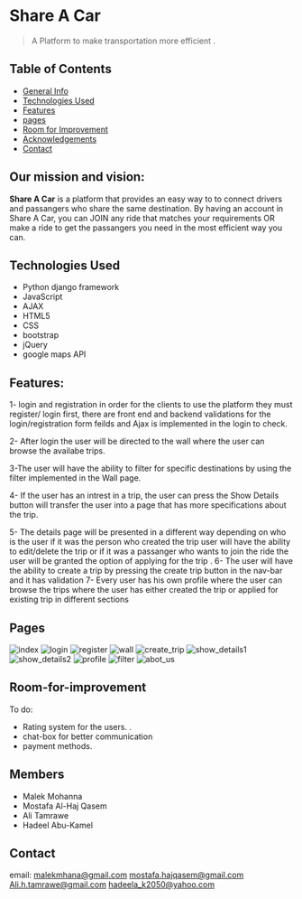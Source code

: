 # Share A Car
> A Platform to make transportation more efficient .

## Table of Contents
* [General Info](#our-mission)
* [Technologies Used](#technologies-used)
* [Features](#features)
* [pages](#Pages)
* [Room for Improvement](#room-for-improvement)
* [Acknowledgements](#members)
* [Contact](#contact)



## Our mission and vision:
**Share A Car** is a platform that provides an easy way to to connect drivers and passangers who share the same destination.
By having an account in Share A Car, you can JOIN any ride that matches your requirements OR make a ride to get the passangers you need in the most efficient way you can. 


## Technologies Used
- Python django framework
- JavaScript
- AJAX
- HTML5
- CSS
- bootstrap 
- jQuery
- google maps API


## Features:

1- login and registration
in order for the clients  to use the platform they must register/ login first,
there are front end and backend validations for the login/registration form feilds and Ajax is implemented in the login to check.

2- After login the user will be directed to the wall where the user can browse the availabe trips.

3-The user will have the ability to filter for specific destinations by using the filter implemented in the Wall page.

4- If the user has an intrest in a trip, the user can press the Show Details button will transfer the user into a page that has more specifications about the trip. 

5- The details page will be presented in a different way depending on who is the user if it was the person who created the trip user will have the ability to edit/delete the trip or if it was a passanger who wants to join the ride the user will be granted the option of applying for the trip  . 
6- The user will have the ability to create a trip by pressing the create trip button in the nav-bar and it has validation 
7- Every user has his own profile where the user can browse the trips where the user has either created the trip or applied for existing trip in different sections

## Pages

![index](https://github.com/MalekMohanna/share_my_car/blob/master/images/index.png)
![login](https://github.com/MalekMohanna/share_my_car/blob/master/images/login.png)
![register](https://github.com/MalekMohanna/share_my_car/blob/master/images/register.png)
![wall](https://github.com/MalekMohanna/share_my_car/blob/master/images/wall.png)
![create_trip](https://github.com/MalekMohanna/share_my_car/blob/master/images/add_trip.png)
![show_details1](https://github.com/MalekMohanna/share_my_car/blob/master/images/details.png)
![show_details2](https://github.com/MalekMohanna/share_my_car/blob/master/images/update.png)
![profile](https://github.com/MalekMohanna/share_my_car/blob/master/images/profile.png)
![filter](https://github.com/MalekMohanna/share_my_car/blob/master/images/filter.png)
![abot_us](https://github.com/MalekMohanna/share_my_car/blob/master/images/about_us.png)
## Room-for-improvement
To do:
- Rating system for the users. .
- chat-box for better communication
- payment methods.

## Members
- Malek Mohanna
- Mostafa Al-Haj Qasem
- Ali Tamrawe
- Hadeel Abu-Kamel


## Contact
email: 
malekmhana@gmail.com
mostafa.hajqasem@gmail.com
Ali.h.tamrawe@gmail.com
hadeela_k2050@yahoo.com

